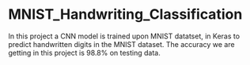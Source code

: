 # MNIST_Handwriting_Classification

In this project a CNN model is trained upon MNIST datatset, in Keras to predict handwritten digits in the MNIST dataset.
The accuracy we are getting in this project is 98.8% on testing data.
 

